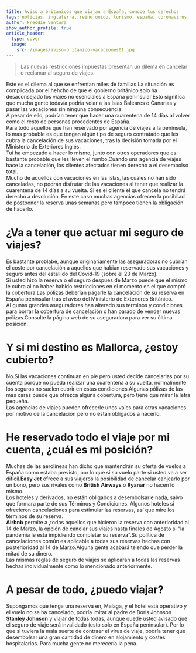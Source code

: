```yaml
---
title: Aviso a britanicos que viajan a España, conoce tus derechos 
tags: noticias, inglaterra, reino unido, turismo, españa, coronavirus, covid-19
author: Freddie Ventura 
show_author_profile: true
article_header:
  type: cover
  image:
    src: /images/aviso-britanico-vacaciones01.jpg
---
```


> Las nuevas restricciones impuestas presentan un dilema en cancelar o reclamar al seguro de viajes.   

Este es el dilema al que se enfrentan miles de familias.La situación es complicada por el hehcho de que el gobierno británico solo ha desaconsejado los viajes no esenciales a España peninsular.Esto significa que mucha gente todavía podria volar a las Islas Baleares o Canarias y pasar las vacaciones sin ninguna consecuencia.  
A pesar de ello, podrían tener que hacer una cuarentena de 14 días al volver como el resto de personas procedentes de España.   
Para todo aquellos que han reservado por agencia de viajes a la península, lo mas probable es que tengan algún tipo de seguro contratado que les cubra la cancelación de sus vacaciones, tras la decisión tomada por el Ministerio de Exteriores Inglés.  
Tui ha empezado a hacer lo mismo, junto con otros operadores que es bastante probable que les lleven el rumbo.Cuando una agencia de viajes hace la cancelación, los clientes afectados tienen derecho a el desembolso total.   
Mucho de aquellos con vacaciones en las islas, las cuales no han sido canceladas, no podrán disfrutar de las vacaciones al tener que realizar la cuarentena de 14 días a su vuelta. Si es el cliente el que cancela no tendrá derecho a devolución. En este caso muchas agencias ofrecen la posibilad de postponer la reserva unas semanas pero tampoco tienen la obligación de hacerlo.  

# ¿Va a tener que actuar mi seguro de viajes?

Es bastante problabe, aunque originariamente las aseguradoras no cubrían el coste por cancelación a aquellos que habian reservado sus vacaciones y seguro antes del estallido del Covid-19 (sobre el 23 de Marzo).  
Si usted hizo la reserva o el seguro despues de Marzo puede que el mismo le cubra al no haber habido restricciones en el momento en el que compró la cobertura.Las pólizas deberían pagarle la cancelación de su reserva en España peninsular tras el aviso del Ministerio de Exteriores Británico.  
ALgunas grandes aseguradoras han alterado sus terminos y condiciones para borrar la cobertura de cancelación o han parado de vender nuevas pólizas.Consulte la página web de su aseguradora para ver su última posición.  

# Y si mi destino es Mallorca, ¿estoy cubierto? 

No.Si las vacaciones continuan en pie pero usted decide cancelarlas por su cuenta porque no pueda realizar una cuarentena a su vuelta, normalmente los seguros no suelen cubrir en estas condiciones.Algunas pólizas de las mas caras puede que ofrezca alguna cobertura, pero tiene que mirar la letra pequeña.  
Las agencias de viajes pueden ofrecerle unos vales para otras vacaciones por motivo de la cancelación pero no están obligados a hacerlo.  

# He reservado todo el viaje por mi cuenta, ¿cuál es mi posición?  

Muchas de las aerolineas han dicho que mantendrán su oferta de vuelos a España como estaba previsto, por lo que si su vuelo parte si usted va a ser difícil.**Easy Jet** ofrece a sus viajeros la posibilidad de cancelar canjearlo por un bono, pero sus rivales como **British Airways** o **Ryanar** no hacen lo mismo.  
Los hoteles y derivados, no están obligados a desembolsarle nada, salvo que formara parte de sus Términos y Condiciones. Algunos hoteles si ofrecieron cancelaciones para estimular las reservas, así que mire los términos de su reserva.   
**Airbnb** permite a ,todos aquellos que hicieron la reserva con anterioridad al 14 de Marzo, la opción de canelar sus viajes hasta finales de Agosto si "la pandemia le está impidiendo completar su reserva".Su política de cancelaciones común es aplicable a todas sus reservas hechas con posterioridad al 14 de Marzo.Alguna gente acabará teiendo que perder la mitad de su dinero.   
Las mismas reglas de seguro de viajes se aplicaran a todas las reservas hechas individualmente como lo mencionado anteriormente.  

# A pesar de todo, ¿puedo viajar?

Supongamos que tenga una reserva en, Malaga, y el hotel está operativo y el vuelo no se ha cancelado, podría imitar al padre de Boris Johnson **Stanley Johnson** y viajar de todas todas, aunque quede usted avisado que el seguro de viaje será invalidado (esto solo en España peninsular). Por lo que si tuviera la mala suerte de contraer el virus de viaje, podría tener que desembolsar una gran cantidad de dinero en alojamiento y costes hospitalarios. Para mucha gente no merecería la pena.  



